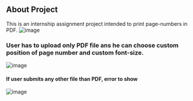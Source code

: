 
## About Project
This is an internship assignment project intended to print page-numbers in PDF.
![image](https://user-images.githubusercontent.com/104665278/210130464-639d423c-4f66-44c1-84e3-4183fc01fb4d.png)

### User has to upload only PDF file ans he can choose custom position of page number and custom font-size.
![image](https://user-images.githubusercontent.com/104665278/210130523-d7394128-41b3-4773-bf2c-46795fe949ca.png)


#### If user submits any other file than PDF, error to show
![image](https://user-images.githubusercontent.com/104665278/210130528-25d4f01b-582b-4157-b754-10000195196b.png)



